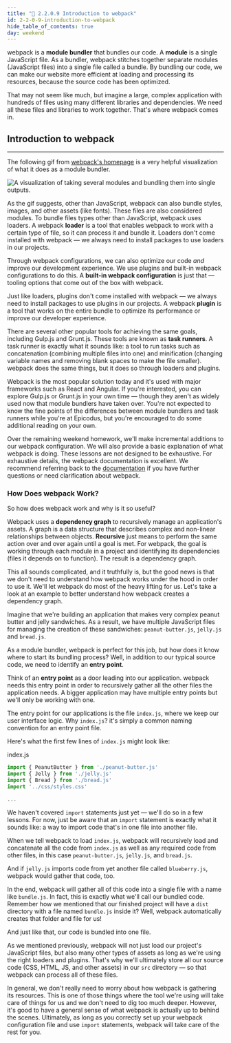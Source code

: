 ```yaml
---
title: "📓 2.2.0.9 Introduction to webpack"
id: 2-2-0-9-introduction-to-webpack
hide_table_of_contents: true
day: weekend
---
```


webpack is a **module bundler** that bundles our code. A **module** is a single JavaScript file. As a bundler, webpack stitches together separate modules (JavaScript files) into a single file called a bundle. By bundling our code, we can make our website more efficient at loading and processing its resources, because the source code has been optimized. 

That may not seem like much, but imagine a large, complex application with hundreds of files using many different libraries and dependencies. We need all these files and libraries to work together. That's where webpack comes in.

## Introduction to webpack
---

The following gif from [webpack's homepage](https://webpack.js.org/) is a very helpful visualization of what it does as a module bundler.

![A visualization of taking several modules and bundling them into single outputs.](https://learnhowtoprogram.s3.us-west-2.amazonaws.com/Intermediate+JavaScript/TDD-2020/webpack-homepage-gif.gif)

As the gif suggests, other than JavaScript, webpack can also bundle styles, images, and other assets (like fonts). These files are also considered modules. To bundle files types other than JavaScript, webpack uses loaders. A webpack **loader** is a tool that enables webpack to work with a certain type of file, so it can process it and bundle it. Loaders don't come installed with webpack — we always need to install packages to use loaders in our projects.

Through webpack configurations, we can also optimize our code _and_ improve our development experience. We use plugins and built-in webpack configurations to do this. A **built-in webpack configuration** is just that — tooling options that come out of the box with webpack. 

Just like loaders, plugins don't come installed with webpack — we always need to install packages to use plugins in our projects. A webpack **plugin** is a tool that works on the entire bundle to optimize its performance or improve our developer experience. 

There are several other popular tools for achieving the same goals, including Gulp.js and Grunt.js. These tools are known as **task runners**. A task runner is exactly what it sounds like: a tool to run tasks such as concatenation (combining multiple files into one) and minification (changing variable names and removing blank spaces to make the file smaller). webpack does the same things, but it does so through loaders and plugins.

Webpack is the most popular solution today and it's used with major frameworks such as React and Angular. If you're interested, you can explore Gulp.js or Grunt.js in your own time — though they aren't as widely used now that module bundlers have taken over. You're not expected to know the fine points of the differences between module bundlers and task runners while you're at Epicodus, but you're encouraged to do some additional reading on your own.

Over the remaining weekend homework, we'll make incremental additions to our webpack configuration. We will also provide a basic explanation of what webpack is doing. These lessons are not designed to be exhaustive. For exhaustive details, the webpack documentation is excellent. We recommend referring back to the [documentation](https://webpack.js.org/) if you have further questions or need clarification about webpack.

### How Does webpack Work?

So how does webpack work and why is it so useful?

Webpack uses a **dependency graph** to recursively manage an application's assets. A graph is a data structure that describes complex and non-linear relationships between objects. **Recursive** just means to perform the same action over and over again until a goal is met. For webpack, the goal is working through each module in a project and identifying its dependencies (files it depends on to function). The result is a dependency graph. 

This all sounds complicated, and it truthfully is, but the good news is that we don't need to understand how webpack works under the hood in order to use it. We'll let webpack do most of the heavy lifting for us. Let's take a look at an example to better understand how webpack creates a dependency graph.

Imagine that we're building an application that makes very complex peanut butter and jelly sandwiches. As a result, we have multiple JavaScript files for managing the creation of these sandwiches: `peanut-butter.js`, `jelly.js` and `bread.js`. 

As a module bundler, webpack is perfect for this job, but how does it know where to start its bundling process? Well, in addition to our typical source code, we need to identify an **entry point**. 

Think of an **entry point** as a door leading into our application. webpack needs this entry point in order to recursively gather all the other files the application needs. A bigger application may have multiple entry points but we'll only be working with one.

The entry point for our applications is the file `index.js`, where we keep our user interface logic. Why `index.js`? it's simply a common naming convention for an entry point file. 

Here's what the first few lines of `index.js` might look like:

<div class="filename">index.js</div>

```js
import { PeanutButter } from './peanut-butter.js'
import { Jelly } from './jelly.js'
import { Bread } from './bread.js'
import '../css/styles.css'

...
```

We haven't covered `import` statements just yet — we'll do so in a few lessons. For now, just be aware that an `import` statement is exactly what it sounds like: a way to import code that's in one file into another file.

When we tell webpack to load `index.js`, webpack will recursively load and concatenate all the code from `index.js` as well as any required code from other files, in this case `peanut-butter.js`, `jelly.js`, and `bread.js`.

And if `jelly.js` imports code from yet another file called `blueberry.js`, webpack would gather that code, too. 

In the end, webpack will gather all of this code into a single file with a name like `bundle.js`. In fact, this is exactly what we'll call our bundled code. Remember how we mentioned that our finished project will have a `dist` directory with a file named `bundle.js` inside it? Well, webpack automatically creates that folder and file for us! 

And just like that, our code is bundled into one file.

As we mentioned previously, webpack will not just load our project's JavaScript files, but also many other types of assets as long as we're using the right loaders and plugins. That's why we'll ultimately store all our source code (CSS, HTML, JS, and other assets) in our `src` directory — so that webpack can process all of these files.

In general, we don't really need to worry about how webpack is gathering its resources. This is one of those things where the tool we're using will take care of things for us and we don't need to dig too much deeper. However, it's good to have a general sense of what webpack is actually up to behind the scenes. Ultimately, as long as you correctly set up your webpack configuration file and use `import` statements, webpack will take care of the rest for you.
